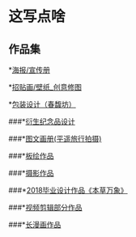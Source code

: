 # 这写点啥


## 作品集
*[海报/宣传册](https://github.com/vegazmaoning/portfolio/blob/master/introduce/poster/subPoster.md)

*[招贴画/壁纸_创意修图](https://github.com/vegazmaoning/portfolio/blob/master/introduce/DigitalIllustration/README.md)

*[包装设计（春馥坊）](https://github.com/vegazmaoning/portfolio/tree/master/introduce/packageDesign.md)

###*[衍生纪念品设计](https://github.com/vegazmaoning/portfolio/blob/master/introduce/souvenir/README.md)

###*[图文画册(平遥旅行拍摄)](https://github.com/vegazmaoning/portfolio/blob/master/introduce/album/README.md)

###*[板绘作品](https://github.com/vegazmaoning/portfolio/blob/master/introduce/DigitalIllustration/README.md)

###*[摄影作品](https://github.com/vegazmaoning/portfolio/blob/master/introduce/photography/README.md)

###*[2018毕业设计作品《本草万象》](https://github.com/vegazmaoning/portfolio/blob/master/introduce/graduationDesign/README.md)

###*[视频剪辑部分作品](https://github.com/vegazmaoning/portfolio/blob/master/introduce/other/video.md)

###*[长漫画作品](https://github.com/vegazmaoning/portfolio/blob/master/introduce/other/LongCarton.md)
